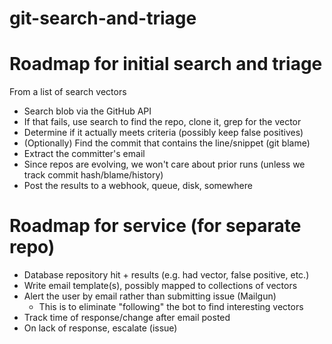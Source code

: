 git-search-and-triage
=====================

# Roadmap for initial search and triage

From a list of search vectors

* Search blob via the GitHub API
 * If that fails, use search to find the repo, clone it, grep for the vector
* Determine if it actually meets criteria (possibly keep false positives)
* (Optionally) Find the commit that contains the line/snippet (git blame)
* Extract the committer's email
* Since repos are evolving, we won't care about prior runs (unless we track commit hash/blame/history)
* Post the results to a webhook, queue, disk, somewhere

# Roadmap for service (for separate repo)

* Database repository hit + results (e.g. had vector, false positive, etc.)
* Write email template(s), possibly mapped to collections of vectors
* Alert the user by email rather than submitting issue (Mailgun)
  * This is to eliminate "following" the bot to find interesting vectors
* Track time of response/change after email posted
* On lack of response, escalate (issue)
